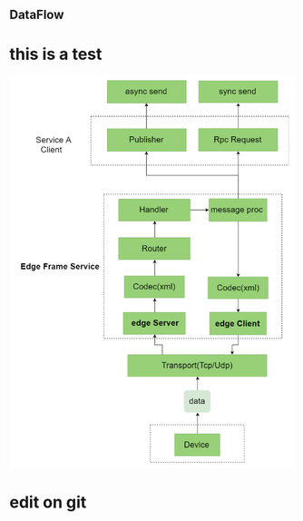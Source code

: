 ## DataFlow

# this is a test 

![Image](https://github.com/danny-gao/Learn-GitHub/blob/master/data%20flow.png)


# edit on git


